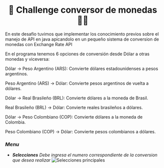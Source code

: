 <h1 align="center"> 🙆 Challenge conversor de monedas 🙆‍♂️ </h1>
<p>En este desafio tuvimos que implementar los conocimiento previos sobre el manejo de API en java apicandolo en un pequeño sistema de conversion de monedas con Exchange Rate API </p>
<p>En el programa tenemos 6 opciones de conversión desde Dólar a otras monedas y viceversa:

Dólar → Peso Argentino (ARS): Convierte dólares estadounidenses a pesos argentinos.

Peso Argentino (ARS) → Dólar: Convierte pesos argentinos de vuelta a dólares.

Dólar → Real Brasileño (BRL): Convierte dólares a la moneda de Brasil.

Real Brasileño (BRL) → Dólar: Convierte reales brasileños a dólares.

Dólar → Peso Colombiano (COP): Convierte dólares a la moneda de Colombia.

Peso Colombiano (COP) → Dólar: Convierte pesos colombianos a dólares.</p>

### _**Menu**_
* _**Selecciones** Debe ingresa el numero correspondiente de la conversion que desea realizar_
![Selecciones principales](https://drive.google.com/u/1/drive-viewer/AKGpihbdB0PDEG-hLmXwKK2CsMSHxNZbh3_sSBeZ9xh3WTfidIi2mQUcD22xCBJyLM4zZxi1Do33ItSYidLi1m3n3VgfTa2f4GSS91c=s1600-rw-v1 "Principal")